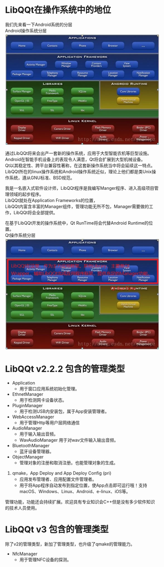 # LibQQt在操作系统中的地位  

我们先来看一下Android系统的分层  
Android操作系统分层  
![Android系统](android.jpg)  

通过LibQQt将来会出产一套新的操作系统，应用于大型智能农机等巨型设施。  
Android在智能手机设备上的表现令人满意，Qt将会扩展到大型机械设备。  
Qt以其稳定性、跨平台兼容性著称，在这套新操作系统当中将会延续这一特点。  
LibQQt所在的linux操作系统和Android操作系统近似，理论上他们都是类Unix操作系统，遵从GNU标准、BSD规范。  

我是一名嵌入式软件设计师，LibQQt程序是我编写Manger程序、进入高级项目管理领域的起步程序。  
LibQQt就处在Application Frameworks的位置，  
LibQQt内富含丰富的Manager组件，管理功能无所不包，Manager需要做的工作，LibQQt将会全部提供。  

在基于LibQQt开发的操作系统中，Qt RunTime将会代替Android Runtime的位置。  
Qt操作系统分层  
![Android系统](Qt.jpg)   


# LibQQt v2.2.2 包含的管理类型  

- Application  
    - 用于窗口应用系统初始化管理。  
- EthnetManager  
    - 用于检测网卡设备状态。  
- PluginManager  
    - 用于检测USB内安装包，属于App安装管理者。  
- WebAccessManager  
    - 用于管理Http等用户层网络通信  
- AudioManager  
    - 用于输入输出音频。  
    - WavAudioManager 用于对wav文件输入输出音频。
- BluetoothManager  
    - 蓝牙设备管理器。  
- ObjectManager  
    - 管理对象的注册和取消注册。也能管理对象的生成。  


1. qmake，App Deploy and App Deploy Config (pri)  
    - 应用发布管理者、应用配置文件管理者。  
    - 用于将App程序自动发布到指定位置，使App点击即可运行哦！支持macOS、Windows、Linux、Android、e-linux、iOS等。    

管理功能，功能还会持续扩展。欢迎具有专业知识会C++但是没有多少软件知识的技术人员使用。  

# LibQQt v3 包含的管理类型   

除了v2的管理类型，新加了管理类型，也升级了qmake的管理能力。
- NfcManager
    - 用于管理NFC设备的探测。    
